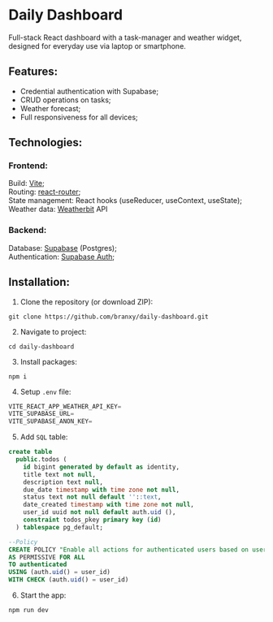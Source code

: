 # Daily Dashboard
Full-stack React dashboard with a task-manager and weather widget, designed for everyday use via laptop or smartphone.  

## Features:
- Credential authentication with Supabase;
- CRUD operations on tasks;
- Weather forecast;
- Full responsiveness for all devices;
## Technologies:
### Frontend:
Build: [Vite](https://vitejs.dev/);  
Routing: [react-router](https://github.com/remix-run/react-router);  
State management: React hooks (useReducer, useContext, useState);  
Weather data: [Weatherbit](https://www.weatherbit.io/) API

### Backend:
Database: [Supabase](https://supabase.com/) (Postgres);  
Authentication: [Supabase Auth](https://supabase.com/docs/guides/auth);

## Installation:
1. Clone the repository (or download ZIP):
```
git clone https://github.com/branxy/daily-dashboard.git
```
2. Navigate to project:
```
cd daily-dashboard
```
3. Install packages:
```
npm i
```
4. Setup ```.env``` file:
```js
VITE_REACT_APP_WEATHER_API_KEY=
VITE_SUPABASE_URL=
VITE_SUPABASE_ANON_KEY=
```
5. Add ```SQL``` table:
```sql
create table
  public.todos (
    id bigint generated by default as identity,
    title text not null,
    description text null,
    due_date timestamp with time zone not null,
    status text not null default ''::text,
    date_created timestamp with time zone not null,
    user_id uuid not null default auth.uid (),
    constraint todos_pkey primary key (id)
  ) tablespace pg_default;

--Policy
CREATE POLICY "Enable all actions for authenticated users based on user_id" ON "public"."todos"
AS PERMISSIVE FOR ALL
TO authenticated
USING (auth.uid() = user_id)
WITH CHECK (auth.uid() = user_id)
```
6. Start the app:
```
npm run dev
```
